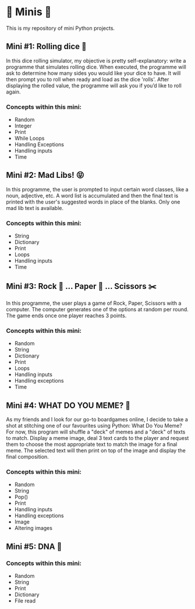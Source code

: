 # :candy: Minis :candy:
This is my repository of mini Python projects.

## Mini #1: Rolling dice :game_die:
In this dice rolling simulator, my objective is pretty self-explanatory: write a programme that simulates rolling dice. 
When executed, the programme will ask to determine how many sides you would like your dice to have. It will then prompt you to roll when ready and load as the dice 'rolls'. After displaying the rolled value, the programme will ask you if you’d like to roll again. 

### Concepts within this mini:
- Random
- Integer
- Print
- While Loops
- Handling Exceptions
- Handling inputs
- Time

## Mini #2: Mad Libs! :stuck_out_tongue_closed_eyes:
In this programme, the user is prompted to input certain word classes, like a noun, adjective, etc. A word list is accumulated and then the final text is printed with the user's suggested words in place of the blanks. Only one mad lib text is available.

### Concepts within this mini:
- String
- Dictionary
- Print
- Loops
- Handling inputs
- Time

## Mini #3: Rock :gem: ... Paper :page_facing_up: ... Scissors :scissors:
In this programme, the user plays a game of Rock, Paper, Scissors with a computer. The computer generates one of the options at random per round. The game ends once one player reaches 3 points. 

### Concepts within this mini:
- Random
- String
- Dictionary
- Print
- Loops
- Handling inputs
- Handling exceptions
- Time

## Mini #4: WHAT DO YOU MEME? :speech_balloon:
As my friends and I look for our go-to boardgames online, I decide to take a shot at stitching one of our favourites using Python: What Do You Meme? For now, this program will shuffle a "deck" of memes and a "deck" of texts to match. Display a meme image, deal 3 text cards to the player and request them to choose the most appropriate text to match the image for a final meme. The selected text will then print on top of the image and display the final composition.

### Concepts within this mini:
- Random
- String
- Pop()
- Print
- Handling inputs
- Handling exceptions
- Image
- Altering images

## Mini #5: DNA :microscope:


### Concepts within this mini:
- Random
- String
- Print
- Dictionary
- File read
